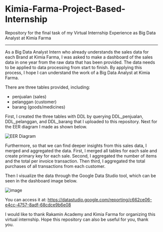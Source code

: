 # Kimia-Farma-Project-Based-Internship
Repository for the final task of my Virtual Internship Experience as Big Data Analyst at Kimia Farma

---

As a Big Data Analyst Intern who already understands the sales data for each Brand at Kimia Farma, I was asked to make a dashboard of the sales data in one year from the raw data that has been provided. The data needs to be applied to data processing from start to finish. By applying this process, I hope I can understand the work of a Big Data Analyst at Kimia Farma.

There are three tables provided, including:
- penjualan (sales)
- pelanggan (customer)
- barang (goods/medicines)

First, I created the three tables with DDL by querying DDL_penjualan, DDL_pelanggan, and DDL_barang that I uploaded to this repository. Next for the EER diagram I made as shown below.

![EER Diagram](https://user-images.githubusercontent.com/70552539/214739450-54d1c5e6-d545-4d01-81f6-8b22f5817bd5.png)


Furthermore, so that we can find deeper insights from this sales data, I merged and aggregated the data. First, I merged all tables for each sale and create primary key for each sale. Second, I aggregated the number of items and the total per invoice transaction. Then third, I aggregated the total purchases of all transactions from each customer. 


Then I visualize the data through the Google Data Studio tool, which can be seen in the dashboard image below.

![image](https://user-images.githubusercontent.com/70552539/214751639-9a5ecbd4-0c4c-4b79-943d-dc12a9afc8a4.png)


You can access it at: https://datastudio.google.com/reporting/c662ce06-e4cc-4757-8adf-68cdce9b6e08 


I would like to thank Rakamin Academy and Kimia Farma for organizing this virtual internship. Hope this repository can also be useful for you, thank you.
